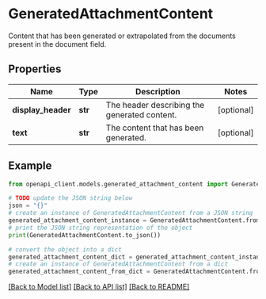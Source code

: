 # GeneratedAttachmentContent

Content that has been generated or extrapolated from the documents present in the document field.

## Properties

Name | Type | Description | Notes
------------ | ------------- | ------------- | -------------
**display_header** | **str** | The header describing the generated content. | [optional] 
**text** | **str** | The content that has been generated. | [optional] 

## Example

```python
from openapi_client.models.generated_attachment_content import GeneratedAttachmentContent

# TODO update the JSON string below
json = "{}"
# create an instance of GeneratedAttachmentContent from a JSON string
generated_attachment_content_instance = GeneratedAttachmentContent.from_json(json)
# print the JSON string representation of the object
print(GeneratedAttachmentContent.to_json())

# convert the object into a dict
generated_attachment_content_dict = generated_attachment_content_instance.to_dict()
# create an instance of GeneratedAttachmentContent from a dict
generated_attachment_content_from_dict = GeneratedAttachmentContent.from_dict(generated_attachment_content_dict)
```
[[Back to Model list]](../README.md#documentation-for-models) [[Back to API list]](../README.md#documentation-for-api-endpoints) [[Back to README]](../README.md)


